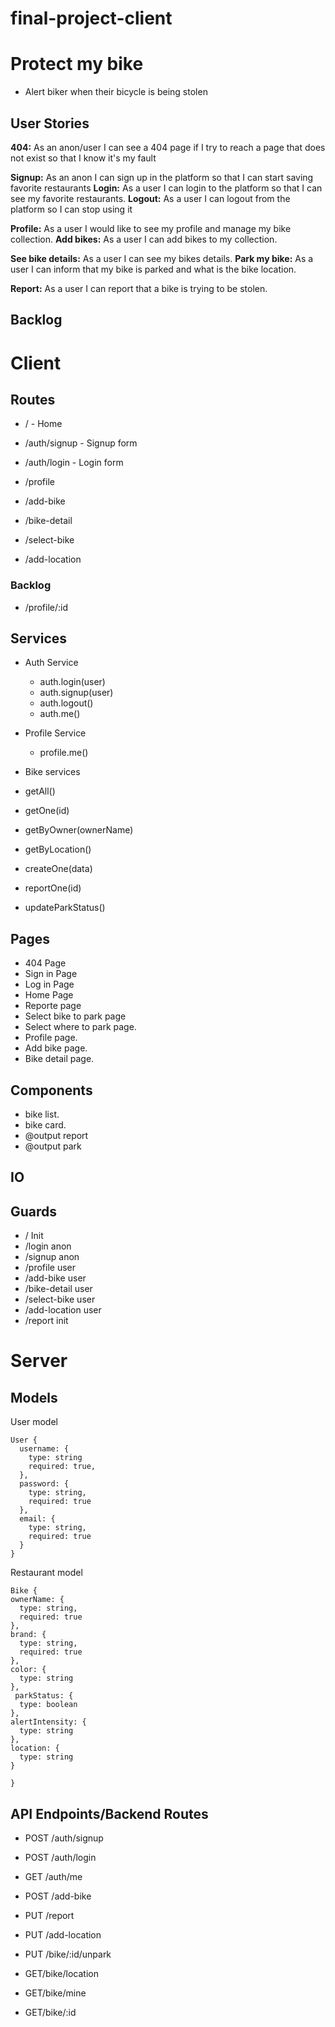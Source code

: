 # final-project-client

# Protect my bike

- Alert biker when their bicycle is being stolen

## User Stories

  **404:** As an anon/user I can see a 404 page if I try to reach a page that does not exist so that I know it's my fault
  
  **Signup:** As an anon I can sign up in the platform so that I can start saving favorite restaurants
  **Login:** As a user I can login to the platform so that I can see my favorite restaurants.
  **Logout:** As a user I can logout from the platform so I can stop using it 
  
  **Profile:** As a user I would like to see my profile and manage my bike collection.
  **Add bikes:** As a user I can add bikes to my collection.
  
  **See bike details:** As a user I can see my bikes details.
  **Park my bike:** As a user I can inform that my bike is parked and what is the bike location.
  
  **Report:** As a user I can report that a bike is trying to be stolen.

## Backlog

  
# Client

## Routes

  - / - Home
  
  - /auth/signup - Signup form
  - /auth/login - Login form
  
  - /profile 
  - /add-bike 
  - /bike-detail
  
  - /select-bike
  - /add-location
  
  

  ### Backlog

  - /profile/:id

## Services

- Auth Service
  - auth.login(user)
  - auth.signup(user)
  - auth.logout()
  - auth.me()
  
  
- Profile Service
  - profile.me()
 
- Bike services
 - getAll()
 - getOne(id)
 - getByOwner(ownerName)
 - getByLocation()
 - createOne(data)
 - reportOne(id)
 - updateParkStatus()

## Pages

- 404 Page
- Sign in Page
- Log in Page
- Home Page
- Reporte page
- Select bike to park page
- Select where to park page.
- Profile page.
- Add bike page.
- Bike detail page.

## Components

- bike list.
- bike card.
- @output report 
- @output park 

## IO


## Guards

- / Init 
- /login  anon
- /signup  anon
- /profile  user 
- /add-bike user 
- /bike-detail user 
- /select-bike user 
- /add-location user
- /report init


# Server

## Models

  User model

  ```
  User {
    username: {
      type: string
      required: true,
    },
    password: {
      type: string,
      required: true
    },
    email: {
      type: string,
      required: true
    }
  }
  ```

  Restaurant model

  ```
  Bike {
  ownerName: {
    type: string,
    required: true
  },
  brand: {
    type: string,
    required: true
  },
  color: {
    type: string
  },
   parkStatus: {
    type: boolean
  },
  alertIntensity: {
    type: string
  },
  location: {
    type: string
  }
  
}
```

## API Endpoints/Backend Routes


  - POST /auth/signup
  - POST /auth/login
  - GET /auth/me

  - POST /add-bike
  - PUT /report
  - PUT /add-location
  - PUT /bike/:id/unpark
  
  - GET/bike/location
  - GET/bike/mine
  - GET/bike/:id 
